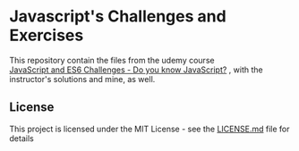 # Javascript's Challenges and Exercises

This repository contain the files from the udemy course  
[JavaScript and ES6 Challenges - Do you know JavaScript?](https://www.udemy.com/javascript-and-es6-challenges) , with the instructor's  solutions and mine, as well. 

## License

This project is licensed under the MIT License - see the [LICENSE.md](LICENSE.md) file for details




